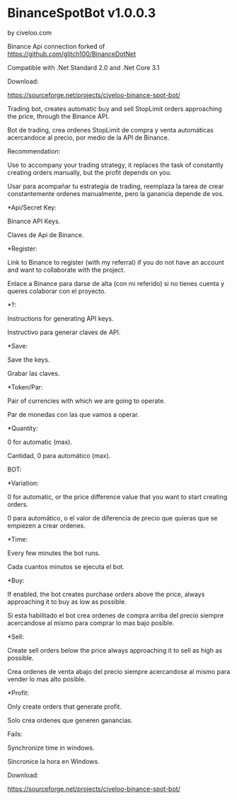 # BinanceSpotBot v1.0.0.3

by civeloo.com


Binance Api connection forked of https://github.com/glitch100/BinanceDotNet


Compatible with .Net Standard 2.0 and .Net Core 3.1


Download:

https://sourceforge.net/projects/civeloo-binance-spot-bot/


Trading bot, creates automatic buy and sell StopLimit orders approaching the price, through the Binance API.


Bot de trading, crea ordenes StopLimit de compra y venta automáticas acercandoce al precio,  por medio de la API de Binance.


Recommendation: 

Use to accompany your trading strategy, it replaces the task of constantly creating orders manually, but the profit depends on you.

Usar para acompañar tu estrategia de trading, reemplaza la tarea de crear constantemente ordenes manualmente, pero la ganancia depende de vos.


*Api/Secret Key:

Binance API Keys.

Claves de Api de Binance.

*Register:

Link to Binance to register (with my referral) if you do not have an account and want to collaborate with the project.

Enlace a Binance para darse de alta (con mi referido) si no tienes cuenta y queres colaborar con el proyecto.


*?:

Instructions for generating API keys.

Instructivo para generar claves de API.


*Save:

Save the keys.

Grabar las claves.


*Token/Par:

Pair of currencies with which we are going to operate.

Par de monedas con las que vamos a operar.


*Quantity:

0 for automatic (max).

Cantidad, 0 para automático (max).


BOT:

*Variation:

0 for automatic, or the price difference value that you want to start creating orders.

0 para automático, o el valor de diferencia de precio que quieras que se empiezen a crear ordenes.


*Time:

Every few minutes the bot runs.

Cada cuantos minutos se ejecuta el bot.


*Buy:

If enabled, the bot creates purchase orders above the price, always approaching it to buy as low as possible.

Si esta habilitado el bot crea ordenes de compra arriba del precio siempre acercandose al mismo para comprar lo mas bajo posible.


*Sell:

Create sell orders below the price always approaching it to sell as high as possible.

Crea ordenes de venta abajo del precio siempre acercandose al mismo para vender lo mas alto posible.


*Profit:

Only create orders that generate profit.

Solo crea ordenes que generen ganancias.


Fails:

Synchronize time in windows.

Sincronice la hora en Windows.


Download:

https://sourceforge.net/projects/civeloo-binance-spot-bot/